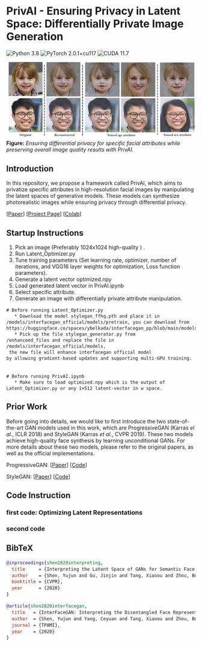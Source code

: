 # PrivAI - Ensuring Privacy in Latent Space: Differentially Private Image Generation

![Python 3.8](https://img.shields.io/badge/python-3.8-green.svg?style=plastic)
![PyTorch 2.0.1+cu117](https://img.shields.io/badge/pytorch-2.0.1%2Bcu117-green.svg?style=plastic)
![CUDA 11.7](https://img.shields.io/badge/cuda-11.7-green.svg?style=plastic)

![image](./docs/image1.jpg)
**Figure:** *Ensuring differential privacy for specific facial attributes while preserving overall image quality results with PrivAI.*

## Introduction
In this repository, we propose a framework called PrivAI, which aims to privatize specific attributes in high-resolution facial images by manipulating the latent spaces of generative models. These models can synthesize photorealistic images while ensuring privacy through differential privacy.

[[Paper](https://arxiv.org/)]
[[Project Page](https://github.com/jamelof23/PrivAI)]
[[Colab](https://colab.research.google.com/github/jamelof23/PrivAI/blob/master/docs/PrivAI.ipynb)]

## Startup Instructions

1) Pick an image (Preferably 1024x1024 high-quality ) .
2) Run Latent_Optimizer.py
3) Tune training parameters (Set learning rate, optimizer, number of iterations, and VGG16 layer weights for optimization, Loss function parameters).
4) Generate a latent vector optimized.npy
5) Load generated latent vector in PrivAI.ipynb
6) Select specific attribute.
7) Generate an image with differentially private attribute manipulation.
   
```
# Before running Latent_Optimizer.py
   * Download the model stylegan_ffhq.pth and place it in
/models/interfacegan_official/models/pretrain, you can download from https://huggingface.co/spaces/ybelkada/interfacegan_pp/blob/main/models/pretrain/stylegan_ffhq.pth
   * Pick up the file stylegan_generator.py from
/enhanceed_files and replace the file in /models/interfacegan_official/models,
 the new file will enhance interfacegan official model
by allowing gradient-based updates and supporting multi-GPU training.


# Before running PrivAI.ipynb
   * Make sure to load optimized.npy which is the output of
Latent_Optimizer.py or any 1×512 latent-vector in w space.
```

## Prior Work

Before going into details, we would like to first introduce the two state-of-the-art GAN models used in this work, which are ProgressiveGAN (Karras *el al.*, ICLR 2018) and StyleGAN (Karras *et al.*, CVPR 2019). These two models achieve high-quality face synthesis by learning unconditional GANs. For more details about these two models, please refer to the original papers, as well as the official implementations.

ProgressiveGAN:
  [[Paper](https://arxiv.org/pdf/1710.10196.pdf)]
  [[Code](https://github.com/tkarras/progressive_growing_of_gans)]

StyleGAN:
  [[Paper](https://arxiv.org/pdf/1812.04948.pdf)]
  [[Code](https://github.com/NVlabs/stylegan)]


  ## Code Instruction

  ### first code: Optimizing Latent Representations

  

  ### second code


  ## BibTeX

```bibtex
@inproceedings{shen2020interpreting,
  title     = {Interpreting the Latent Space of GANs for Semantic Face Editing},
  author    = {Shen, Yujun and Gu, Jinjin and Tang, Xiaoou and Zhou, Bolei},
  booktitle = {CVPR},
  year      = {2020}
}
```

```bibtex
@article{shen2020interfacegan,
  title   = {InterFaceGAN: Interpreting the Disentangled Face Representation Learned by GANs},
  author  = {Shen, Yujun and Yang, Ceyuan and Tang, Xiaoou and Zhou, Bolei},
  journal = {TPAMI},
  year    = {2020}
}
```
